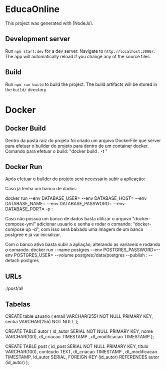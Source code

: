 # EducaOnline

This project was generated with [NodeJs].

## Development server

Run `npm start:dev` for a dev server. Navigate to `http://localhost:3000/`. The app will automatically reload if you change any of the source files.

## Build

Run `npm run build` to build the project. The build artifacts will be stored in the `build/` directory.

# Docker

## Docker Build

Dentro da pasta raiz do projeto foi criado um arquivo DockerFile que server para efetuar o builder do projeto para dentro de um container docker.
Comando para efetuar o build: "docker build . -t <nome-app>"

## Docker Run

Após efetuar o builder do projeto será necessário subir a aplicação:

Caso já tenha um banco de dados:

docker run --env DATABASE_USER=<user> --env DATABASE_HOST=<host> --env DATABASE_NAME=<name> --env DATABASE_PASSWORD=<password> --env DATABASE_PORT=<port> -p <external-port>:<internal-port> <nome-app>

Caso não possua um banco de dados basta utilizar o arquivo "docker-compose-yml" adicionar usuario e senha e rodar o comando: "docker-compose up -d", com isso será baixado uma imagem de um banco postgree e já vai inicializar.

Com o banco ativo basta subir a apliação, alterando as variaveis e rodando o comando:
docker run --name postgres --env POSTGRES_PASSWORD=<password>--env POSTGRES_USER=<username> --volume postgres:/data/postgres --publish <port>:<port> --detach postgres

## URLs
<host>:<port>/post/all

## Tabelas

CREATE table usuario (
email VARCHAR(255) NOT NULL PRIMARY KEY,
senha VARCHAR(255) NOT NULL
);

CREATE TABLE autor (
id_autor SERIAL NOT NULL PRIMARY KEY,
nome VARCHAR(100),
dt_criacao TIMESTAMP ,
dt_modificacao TIMESTAMP
);

CREATE TABLE post (
id_post SERIAL NOT NULL PRIMARY KEY,
titulo VARCHAR(100),
conteudo TEXT,
dt_criacao TIMESTAMP ,
dt_modificacao TIMESTAMP,
id_autor SERIAL,
FOREIGN KEY (id_autor) REFERENCES autor (id_autor)
);

